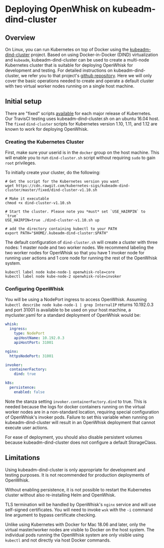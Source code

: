 <!--
#
# Licensed to the Apache Software Foundation (ASF) under one or more
# contributor license agreements.  See the NOTICE file distributed with
# this work for additional information regarding copyright ownership.
# The ASF licenses this file to You under the Apache License, Version 2.0
# (the "License"); you may not use this file except in compliance with
# the License.  You may obtain a copy of the License at
#
#     http://www.apache.org/licenses/LICENSE-2.0
#
# Unless required by applicable law or agreed to in writing, software
# distributed under the License is distributed on an "AS IS" BASIS,
# WITHOUT WARRANTIES OR CONDITIONS OF ANY KIND, either express or implied.
# See the License for the specific language governing permissions and
# limitations under the License.
#
-->


# Deploying OpenWhisk on kubeadm-dind-cluster

## Overview

On Linux, you can run Kubernetes on top of Docker using the
[kubeadm-dind-cluster](https://github.com/kubernetes-sigs/kubeadm-dind-cluster)
project.  Based on using Docker-in-Docker (DIND) virtualization and
`kubeadm`, kubeadm-dind-cluster can be used to create a
multi-node Kubernetes cluster that is suitable for deploying
OpenWhisk for development and testing.  For detailed instructions on kubeadm-dind-cluster, we
refer you to that project's [github repository](https://github.com/kubernetes-sigs/kubeadm-dind-cluster).
Here we will only cover the basic operations needed to create and
operate a default cluster with two virtual worker nodes running on a
single host machine.

## Initial setup

There are "fixed" scripts
[available](https://github.com/kubernetes-sigs/kubeadm-dind-cluster/tree/master/fixed)
for each major release of Kubernetes.
Our TravisCI testing uses kubeadm-dind-cluster.sh on an ubuntu 16.04
host.  The `fixed` `dind-cluster` scripts for Kubernetes version 1.10,
1.11, and 1.12 are known to work for deploying OpenWhisk.

### Creating the Kubernetes Cluster

First, make sure your userid is in the `docker` group on the host
machine.  This will enable you to run `dind-cluster.sh` script without
requiring `sudo` to gain `root` privileges.

To initially create your cluster, do the following:
```shell
# Get the script for the Kubernetes version you want
wget https://cdn.rawgit.com/kubernetes-sigs/kubeadm-dind-cluster/master/fixed/dind-cluster-v1.10.sh

# Make it executable
chmod +x dind-cluster-v1.10.sh

# Start the cluster. Please note you *must* set `USE_HAIRPIN` to `true`
USE_HAIRPIN=true ./dind-cluster-v1.10.sh up

# add the directory containing kubectl to your PATH
export PATH="$HOME/.kubeadm-dind-cluster:$PATH"
```

The default configuration of `dind-cluster.sh` will create a cluster
with three nodes: 1 master node and two worker nodes. We recommend
labeling the two worker nodes for OpenWhisk so that you have 1 invoker
node for running user actions and 1 core node for running the rest of
the OpenWhisk system.
```shell
kubectl label node kube-node-1 openwhisk-role=core
kubectl label node kube-node-2 openwhisk-role=invoker
```

### Configuring OpenWhisk


You will be using a NodePort ingress to access OpenWhisk. Assuming
`kubectl describe node kube-node-1 | grep InternalIP` returns 10.192.0.3
and port 31001 is available to be used on your host machine, a
mycluster.yaml for a standard deployment of OpenWhisk would be:
```yaml
whisk:
  ingress:
    type: NodePort
    apiHostName: 10.192.0.3
    apiHostPort: 31001

nginx:
  httpsNodePort: 31001

invoker:
  containerFactory:
    dind: true

k8s:
  persistence:
    enabled: false
```

Note the stanza setting `invoker.containerFactory.dind` to true. This
is needed because the logs for docker containers running on the
virtual worker nodes are in a non-standard location, requiring special
configuration of OpenWhisk's invoker pods. Failure to set this
variable when running on kubeadm-dind-cluster will result in an
OpenWhisk deployment that cannot execute user actions.

For ease of deployment, you should also disable persistent volumes
because kubeadm-dind-cluster does not configure a default
StorageClass.

## Limitations

Using kubeadm-dind-cluster is only appropriate for development and
testing purposes.  It is not recommended for production deployments of
OpenWhisk.

Without enabling persistence, it is not possible to restart the
Kubernetes cluster without also re-installing Helm and OpenWhisk.

TLS termination will be handled by OpenWhisk's `nginx` service and
will use self-signed certificates.  You will need to invoke `wsk` with
the `-i` command line argument to bypass certificate checking.

Unlike using Kubernetes with Docker for Mac 18.06 and later, only the
virtual master/worker nodes are visible to Docker on the host system. The
individual pods running the OpenWhisk system are only visible using
`kubectl` and not directly via host Docker commands.
